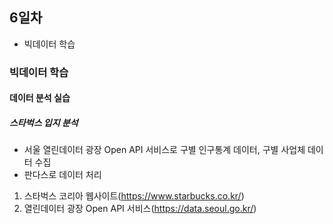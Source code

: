 ## 6일차

- 빅데이터 학습

### 빅데이터 학습

#### 데이터 분석 실습

##### 스타벅스 입지 분석

- 서울 열린데이터 광장 Open API 서비스로 구별 인구통계 데이터, 구별 사업체 데이터 수집
- 판다스로 데이터 처리

1. 스타벅스 코리아 웹사이트(https://www.starbucks.co.kr/)
2. 열린데이터 광장 Open API 서비스(https://data.seoul.go.kr/)
